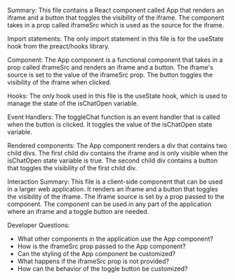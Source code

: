 Summary:
This file contains a React component called App that renders an iframe and a button that toggles the visibility of the iframe. The component takes in a prop called iframeSrc which is used as the source for the iframe.

Import statements:
The only import statement in this file is for the useState hook from the preact/hooks library.

Component:
The App component is a functional component that takes in a prop called iframeSrc and renders an iframe and a button. The iframe's source is set to the value of the iframeSrc prop. The button toggles the visibility of the iframe when clicked.

Hooks:
The only hook used in this file is the useState hook, which is used to manage the state of the isChatOpen variable.

Event Handlers:
The toggleChat function is an event handler that is called when the button is clicked. It toggles the value of the isChatOpen state variable.

Rendered components:
The App component renders a div that contains two child divs. The first child div contains the iframe and is only visible when the isChatOpen state variable is true. The second child div contains a button that toggles the visibility of the first child div.

Interaction Summary:
This file is a client-side component that can be used in a larger web application. It renders an iframe and a button that toggles the visibility of the iframe. The iframe source is set by a prop passed to the component. The component can be used in any part of the application where an iframe and a toggle button are needed.

Developer Questions:
- What other components in the application use the App component?
- How is the iframeSrc prop passed to the App component?
- Can the styling of the App component be customized?
- What happens if the iframeSrc prop is not provided?
- How can the behavior of the toggle button be customized?